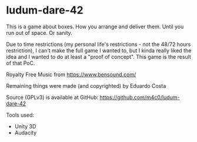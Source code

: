 # ludum-dare-42

This is a game about boxes. How you arrange and deliver them. Until you run out of space. Or sanity.

Due to time restrictions (my personal life's restrictions - not the 48/72 hours restriction), I can't make the full game I wanted to, but I kinda really liked the idea and I wanted to do at least a "proof of concept". This game is the result of that PoC. 

Royalty Free Music from https://www.bensound.com/

Remaining things were made (and copyrighted) by Eduardo Costa

Source (GPLv3) is available at GitHub: https://github.com/m4c0/ludum-dare-42

Tools used:

* Unity 3D
* Audacity
